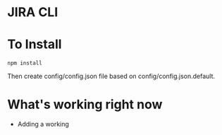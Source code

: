 JIRA CLI
========

# To Install

```
npm install
```

Then create config/config.json file based on config/config.json.default.

# What's working right now
- Adding a working

